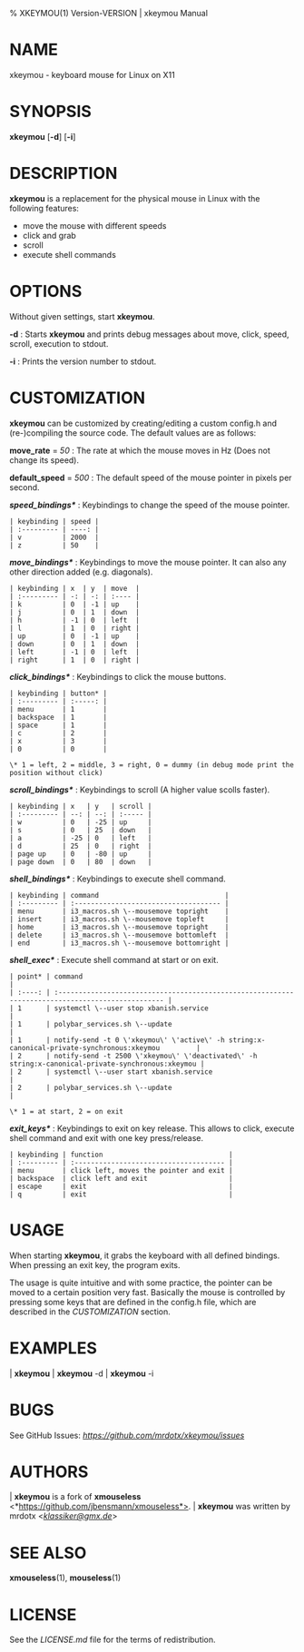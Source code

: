 % XKEYMOU(1) Version\-VERSION | xkeymou Manual

# NAME

xkeymou - keyboard mouse for Linux on X11

# SYNOPSIS

**xkeymou** [**-d**] [**-i**]

# DESCRIPTION

**xkeymou** is a replacement for the physical mouse in Linux with the following features:

- move the mouse with different speeds
- click and grab
- scroll
- execute shell commands

# OPTIONS

Without given settings, start **xkeymou**.

**-d**
: Starts **xkeymou** and prints debug messages about move, click, speed, scroll, execution to stdout.

**-i**
: Prints the version number to stdout.

# CUSTOMIZATION

**xkeymou** can be customized by creating/editing a custom config.h and (re-)compiling the source code. The default values are as follows:

**move_rate** = *50*
: The rate at which the mouse moves in Hz (Does not change its speed).

**default_speed** = *500*
: The default speed of the mouse pointer in pixels per second.

***speed_bindings\****
: Keybindings to change the speed of the mouse pointer.

    | keybinding | speed |
    | :--------- | ----: |
    | v          | 2000  |
    | z          | 50    |

***move_bindings\****
: Keybindings to move the mouse pointer. It can also any other direction added (e.g. diagonals).

    | keybinding | x  | y  | move  |
    | :--------- | -: | -: | :---- |
    | k          | 0  | -1 | up    |
    | j          | 0  | 1  | down  |
    | h          | -1 | 0  | left  |
    | l          | 1  | 0  | right |
    | up         | 0  | -1 | up    |
    | down       | 0  | 1  | down  |
    | left       | -1 | 0  | left  |
    | right      | 1  | 0  | right |

***click_bindings\****
: Keybindings to click the mouse buttons.

    | keybinding | button* |
    | :--------- | :-----: |
    | menu       | 1       |
    | backspace  | 1       |
    | space      | 1       |
    | c          | 2       |
    | x          | 3       |
    | 0          | 0       |

    \* 1 = left, 2 = middle, 3 = right, 0 = dummy (in debug mode print the position without click)

***scroll_bindings\****
: Keybindings to scroll (A higher value scolls faster).

    | keybinding | x   | y   | scroll |
    | :--------- | --: | --: | :----- |
    | w          | 0   | -25 | up     |
    | s          | 0   | 25  | down   |
    | a          | -25 | 0   | left   |
    | d          | 25  | 0   | right  |
    | page up    | 0   | -80 | up     |
    | page down  | 0   | 80  | down   |

***shell_bindings\****
: Keybindings to execute shell command.

    | keybinding | command                               |
    | :--------- | :------------------------------------ |
    | menu       | i3_macros.sh \--mousemove topright    |
    | insert     | i3_macros.sh \--mousemove topleft     |
    | home       | i3_macros.sh \--mousemove topright    |
    | delete     | i3_macros.sh \--mousemove bottomleft  |
    | end        | i3_macros.sh \--mousemove bottomright |

***shell_exec\****
: Execute shell command at start or on exit.

    | point* | command                                                                                           |
    | :----: | :------------------------------------------------------------------------------------------------ |
    | 1      | systemctl \--user stop xbanish.service                                                            |
    | 1      | polybar_services.sh \--update                                                                     |
    | 1      | notify-send -t 0 \'xkeymou\' \'active\' -h string:x-canonical-private-synchronous:xkeymou         |
    | 2      | notify-send -t 2500 \'xkeymou\' \'deactivated\' -h string:x-canonical-private-synchronous:xkeymou |
    | 2      | systemctl \--user start xbanish.service                                                           |
    | 2      | polybar_services.sh \--update                                                                     |

    \* 1 = at start, 2 = on exit

***exit_keys\****
: Keybindings to exit on key release. This allows to click, execute shell command and exit with one key press/release.

    | keybinding | function                               |
    | :--------- | :------------------------------------- |
    | menu       | click left, moves the pointer and exit |
    | backspace  | click left and exit                    |
    | escape     | exit                                   |
    | q          | exit                                   |

# USAGE

When starting **xkeymou**, it grabs the keyboard with all defined bindings. When pressing an exit key, the program exits.

The usage is quite intuitive and with some practice, the pointer can be moved to a certain position very fast. Basically the mouse is controlled by pressing some keys that are defined in the config.h file, which are described in the *CUSTOMIZATION* section.

# EXAMPLES

| **xkeymou**
| **xkeymou** -d
| **xkeymou** -i

# BUGS

See GitHub Issues: *https://github.com/mrdotx/xkeymou/issues*

# AUTHORS

| **xkeymou** is a fork of **xmouseless** <*https://github.com/jbensmann/xmouseless*>.
| **xkeymou** was written by mrdotx <*klassiker@gmx.de*>

# SEE ALSO

**xmouseless**(1), **mouseless**(1)

# LICENSE

See the *LICENSE.md* file for the terms of redistribution.
